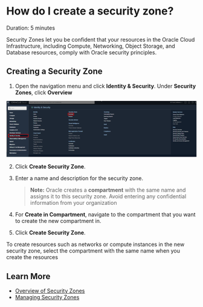 # How do I create a security zone?
Duration: 5 minutes

Security Zones let you be confident that your resources in the Oracle Cloud Infrastructure, including Compute, Networking, Object Storage, and Database resources, comply with Oracle security principles. 

## Creating a Security Zone
1. Open the navigation menu and click <b>Identity & Security</b>. Under <b>Security Zones</b>, click <b>Overview</b>

![Navigation menu showing the Identity & Security menu along with the Security Zone and Overview button](images/create-security-zone.png "Security Zone Button")

2. Click <b>Create Security Zone</b>.

3. Enter a name and description for the security zone.

    >**Note:** Oracle creates a <b> compartment</b> with the same name and assigns it to this security zone. Avoid entering any confidential information from your organization

4. For <b>Create in Compartment</b>, navigate to the compartment that you want to create the new compartment in.

5. Click <b>Create Security Zone</b>.

To create resources such as networks or compute instances in the new security zone, select the compartment with the same name when you create the resources

## Learn More

* [Overview of Security Zones](https://docs.oracle.com/en-us/iaas/security-zone/using/security-zones.htm)
* [Managing Security Zones](https://docs.oracle.com/en-us/iaas/security-zone/using/managing-security-zones.htm)


